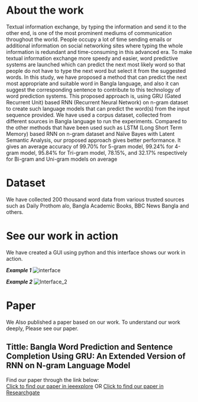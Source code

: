 # About the work

Textual  information  exchange,  by  typing  the information  and  send  it  to  the  other  end, is  one  of  the most prominent  mediums  of  communication  throughout  the  world. People   occupy a   lot   of   time   sending   emails  or additional information on  social  networking  sites where  typing  the whole information is redundant and time-consuming in this advanced era.  To  make  textual  information exchange  more  speedy  and easier, word predictive systems are launched which can predict the next most likely word so that people do not have to type the next word but select it from the suggested words. In this study, we  have  proposed  a  method  that  can  predict  the  next  most appropriate  and  suitable  word  in  Bangla  language, and  also  it can  suggest  the  corresponding  sentence  to  contribute  to  this technology    of    word    prediction    systems.    This    proposed approach  is,  using  GRU  (Gated  Recurrent  Unit)  based  RNN (Recurrent  Neural  Network)  on  n-gram  dataset  to  create  such language  models  that  can  predict  the  word(s)  from  the  input sequence  provided.  We  have  used  a  corpus  dataset,  collected from   different   sources   in   Bangla   language   to   run   the experiments.  Compared  to  the  other  methods  that  have been used  such as LSTM  (Long  Short  Term  Memory)  based  RNN on  n-gram  dataset  and Naïve  Bayes  with  Latent  Semantic Analysis, our  proposed  approach  gives  better  performance.  It gives   an   average accuracy   of   99.70%   for   5-gram   model, 99.24%   for   4-gram   model,   95.84%   for   Tri-gram   model, 78.15%, and  32.17%  respectively  for  Bi-gram  and  Uni-gram models on average 

# Dataset
We have collected 200 thousand word data from various trusted sources such as Daily Prothom alo, Bangla Academic Books, BBC News Bangla and others.



# See our work in action

We have created a GUI using python and this interface shows our work in action.

***Example 1***
![interface](https://user-images.githubusercontent.com/38896577/90063729-9e64b400-dd0b-11ea-9e64-bad68d5b3be2.gif)


***Example 2***
![Interface_2](https://user-images.githubusercontent.com/38896577/90063852-c6ecae00-dd0b-11ea-83ab-97da5abf1a7c.gif)



# Paper
We Also published a paper based on our work. To understand our work deeply, Please see our paper.

## Tittle: Bangla Word Prediction and Sentence Completion Using GRU: An Extended Version of RNN on N-gram Language Model

Find our paper through the link below:  
[Click to find our paper in ieeexplore](https://ieeexplore.ieee.org/document/9068063 "ieeexplore") 
OR
[Click to find our paper in Researchgate](https://www.researchgate.net/publication/340690395_Bangla_Word_Prediction_and_Sentence_Completion_Using_GRU_An_Extended_Version_of_RNN_on_N-gram_Language_Model "Researchgat") 


